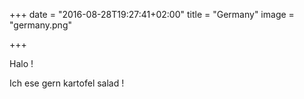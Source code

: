 +++
date = "2016-08-28T19:27:41+02:00"
title = "Germany"
image = "germany.png"

+++

Halo !

Ich ese gern kartofel salad !
